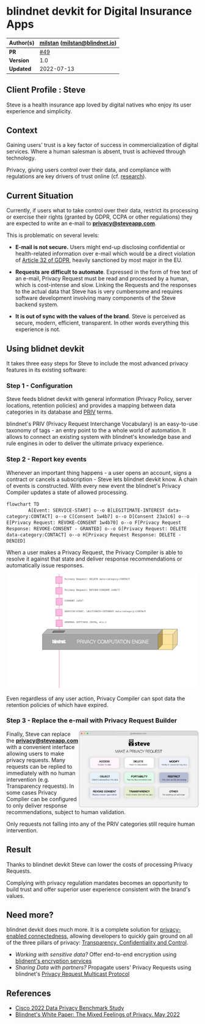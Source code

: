 # blindnet devkit for Digital Insurance Apps

| **Author(s)** | [milstan](https://github.com/milstan) (milstan@blindnet.io)             |
| :------------ | :------------------------------------------------------------------------------------- |
| **PR**   | [#49](https://github.com/blindnet-io/devrel-management/pull/49) |
| **Version**   | 1.0                                                                             |
| **Updated**   | 2022-07-13                                                                             |

## Client Profile : Steve

Steve is a health insurance app loved by digital natives who enjoy its user experience and simplicity.

## Context

Gaining users' trust is a key factor of success in commercialization of digital services.
Where a human salesman is absent, trust is achieved through technology.

Privacy, giving users control over their data, and compliance with regulations are key drivers of trust online (cf. [research](#references)).

## Current Situation

Currently, if users what to take control over their data, restrict its processing or exercise their rights (granted by GDPR, CCPA or other regulations) they are expected to write an e-mail to **privacy@steveapp.com**.

This is problematic on several levels:
- **E-mail is not secure.**
Users might end-up disclosing confidential or health-related information over e-mail which would be a direct violation of [Article 32 of GDPR](https://gdpr-info.eu/art-32-gdpr/), heavily sanctioned by most major in the EU.

- **Requests are difficult to automate**.
Expressed in the form of free text of an e-mail, Privacy Request must be read and processed by a human, which is cost-intense and slow.
Linking the Requests and the responses to the actual data that Steve has is very cumbersome and requires software development involving many components of the Steve backend system.

- **It is out of sync with the values of the brand**.
Steve is perceived as secure, modern, efficient, transparent. In other words everything this experience is not.

## Using blidnet devkit

It takes three easy steps for Steve to include the most advanced privacy features in its existing software:

### Step 1 - Configuration

Steve feeds blidnet devkit with general information (Privacy Policy, server locations, retention policies) and provides a mapping between data categories in its database and [PRIV](https://github.com/blindnet-io/product-management/blob/main/refs/schemas/priv/RFC-PRIV.md) terms.

blindnet's PRIV (Privacy Request Interchange Vocabulary) is an easy-to-use taxonomy of tags - an entry point to the a whole world of automation. It allows to connect an existing system with blindnet's knowledge base and rule engines in oder to deliver the ultimate privacy experience.

### Step 2 - Report key events

Whenever an important thing happens - a user opens an account, signs a contract or cancels a subscription - Steve lets blindnet devkit know. A chain of events is constructed. With every new event the blindnet's Privacy Compiler updates a state of allowed processing.

```mermaid
flowchart TD
        A[Event: SERVICE-START] o--o B[LEGITIMATE-INTEREST data-category:CONTACT] o--o C[Consent 1w4b7] o--o D[Consent 23a1c6] o--o E[Privacy Request: REVOKE-CONSENT 1w4b70] o--o F[Privacy Request Response: REVOKE-CONSENT - GRANTED] o--o G[Privacy Request: DELETE data-category:CONTACT] o--o H[Privacy Request Response: DELETE - DENIED]
```
When a user makes a Privacy Request, the Privacy Compiler is able to resolve it against that state and deliver response recommendations or automatically issue responses.

<img height="300" src="./img/PCEexplained.gif">

Even regardless of any user action, Privacy Compiler can spot data the retention policies of which have expired.


### Step 3 - Replace the e-mail with Privacy Request Builder
<img align="right" height="200" src="./img/prbuilder.png">

Finally, Steve can replace the **privacy@steveapp.com** with a convenient interface allowing users to make privacy requests.
Many requests can be replied to immediately with no human intervention (e.g. Transparency requests).
In some cases Privacy Complier can be configured to only deliver response recommendations, subject to human validation.

Only requests not falling into any of the PRIV categories still require human intervention.

## Result

Thanks to blindnet devkit Steve can lower the costs of processing Privacy Requests.

Complying with privacy regulation mandates becomes an opportunity to build trust and offer superior user experience consistent with the brand's values.

## Need more?

blindnet devkit does much more. It is a complete solution for [privacy-enabled connectedness](https://github.com/blindnet-io/product-management/blob/main/refs/notion-of-privacy/notion-of-privacy.md), allowing developers to quickly gain ground on all of the three pillars of privacy: [Transparency, Confidentiality and Control](https://github.com/blindnet-io/product-management/blob/main/refs/notion-of-privacy/principles/RFC-SPEP.md).

- *Working with sensitive data?* Offer end-to-end encryption using [blidnent's encryption services](https://github.com/blindnet-io/api-scala)
- *Sharing Data with partners?* Propagate users' Privacy Requests using blindnet's [Privacy Request Multicast Protocol](https://github.com/blindnet-io/product-management/blob/b7d2bd0aab509a5d83ed42822b0ba19e27bef905/refs/schemas/protocols/RFC-PRMP.md)

## References

- [Cisco 2022 Data Privacy Benchmark Study](https://www.cisco.com/c/en/us/about/trust-center/data-privacy-benchmark-study.html)
- [Blindnet's White Paper: The Mixed Feelings of Privacy. May 2022](../research/White-Paper-May-2022.pdf)
